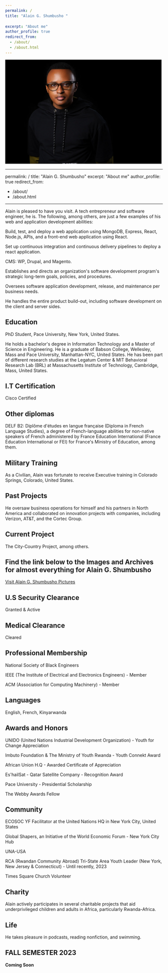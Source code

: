 ```yaml
---
permalink: /
title: "Alain G. Shumbusho " 

excerpt: "About me"
author_profile: true
redirect_from: 
  - /about/
  - /about.html
---
```


<img src="images/Headshotwoo.jpg" alt="" style="width:500px;height:333px;">

---
permalink: /
title: "Alain G. Shumbusho" 
excerpt: "About me"
author_profile: true
redirect_from: 
  - /about/
  - /about.html
---

Alain is pleased to have you visit. A tech entrepreneur and software engineer, he is. The following, among others, are just a few examples of his web and application development abilities:

Build, test, and deploy a web application using MongoDB, Express, React, Node.js, APIs, and a front-end web application using React.

Set up continuous integration and continuous delivery pipelines to deploy a react application.

CMS: WP, Drupal, and Magento.

Establishes and directs an organization's software development program's strategic long-term goals, policies, and procedures.

Oversees software application development, release, and maintenance per business needs.

He handles the entire product build-out, including software development on the client and server sides.


## Education

PhD Student, Pace University, New York, United States.

He holds a bachelor's degree in Information Technology and a Master of Science in Engineering. He is a graduate of Babson College, Wellesley, Mass and Pace University, Manhattan-NYC, United States. He has been part of different research studies at the Legatum Center & MIT Behavioral Research Lab (BRL) at Massachusetts Institute of Technology, Cambridge, Mass, United States.

## I.T Certification

Cisco Certified

## Other diplomas

DELF B2: Diplôme d'études en langue française (Diploma in French Language Studies), a degree of French-language abilities for non-native speakers of French administered by France Education International (France Éducation International or FEI) for France's Ministry of Education, among them.

## Military Training

As a Civilian, Alain was fortunate to receive Executive training in Colorado Springs, Colorado, United States.

## Past Projects
He oversaw business operations for himself and his partners in North America and collaborated on innovation projects with companies, including Verizon, AT&T, and the Cortec Group.


## Current Project

The City-Country Project, among others.

## Find the link below to the Images and Archives for almost everything for Alain G. Shumbusho

<a href="https://flic.kr/ps/42M3NQ">Visit Alain G. Shumbusho Pictures</a>

## U.S Security Clearance

Granted & Active

## Medical Clearance

Cleared 

## Professional Membership 

National Society of Black Engineers

IEEE (The Institute of Electrical and Electronics Engineers) - Member

ACM (Association for Computing Machinery) - Member

## Languages

English, French, Kinyarwanda

## Awards and Honors

UNIDO (United Nations Industrial Development Organization) - Youth for Change Appreciation

Imbuto Foundation & The Ministry of Youth Rwanda - Youth Connekt Award

African Union H.Q - Awarded Certificate of Appreciation 

Es'hailSat - Qatar Satellite Company - Recognition Award

Pace University - Presidential Scholarship 

The Webby Awards Fellow


## Community

ECOSOC YF Facilitator at the United Nations HQ in New York City, United States

Global Shapers, an Initiative of the World Economic Forum - New York City Hub 

UNA-USA

RCA (Rwandan Community Abroad) Tri-State Area Youth Leader (New York, New Jersey & Connecticut) - Until recently, 2023

Times Square Church Volunteer

## Charity

Alain actively participates in several charitable projects that aid underprivileged children and adults in Africa, particularly Rwanda-Africa.


## Life

He takes pleasure in podcasts, reading nonfiction, and swimming. 


## FALL SEMESTER 2023

<b> Coming Soon </b>
